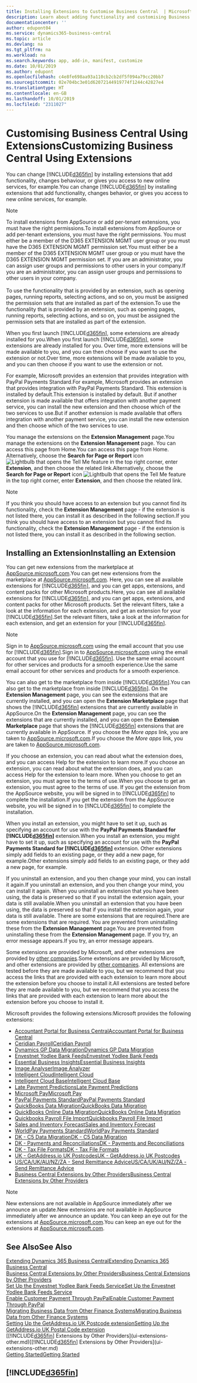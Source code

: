 ```yaml
---
title: Installing Extensions to Customise Business Central  | Microsoft Docs
description: Learn about adding functionality and customising Business Central  by installing extensions.
documentationcenter: ''
author: edupont04
ms.service: dynamics365-business-central
ms.topic: article
ms.devlang: na
ms.tgt_pltfrm: na
ms.workload: na
ms.search.keywords: app, add-in, manifest, customize
ms.date: 10/01/2019
ms.author: edupont
ms.openlocfilehash: c4e8fe698aa93a110cb2cb2df5f094a79cc20bb7
ms.sourcegitcommit: 02e704bc3e01d62072144919774f1244c42827e4
ms.translationtype: HT
ms.contentlocale: en-GB
ms.lasthandoff: 10/01/2019
ms.locfileid: "2311027"
---
```

# <a name="customizing-business-central-using-extensions"></a><span data-ttu-id="a1309-103">Customising Business Central Using Extensions</span><span class="sxs-lookup"><span data-stu-id="a1309-103">Customizing Business Central Using Extensions</span></span>
<span data-ttu-id="a1309-104">You can change [!INCLUDE[d365fin](includes/d365fin_md.md)] by installing extensions that add functionality, changes behaviour, or gives you access to new online services, for example.</span><span class="sxs-lookup"><span data-stu-id="a1309-104">You can change [!INCLUDE[d365fin](includes/d365fin_md.md)] by installing extensions that add functionality, changes behavior, or gives you access to new online services, for example.</span></span>

> [!NOTE]
> <span data-ttu-id="a1309-105">To install extensions from AppSource or add per-tenant extensions, you must have the right permissions.</span><span class="sxs-lookup"><span data-stu-id="a1309-105">To install extensions from AppSource or add per-tenant extensions, you must have the right permissions.</span></span> <span data-ttu-id="a1309-106">You must either be a member of the D365 EXTENSION MGMT user group or you must have the D365 EXTENSION MGMT permission set.</span><span class="sxs-lookup"><span data-stu-id="a1309-106">You must either be a member of the D365 EXTENSION MGMT user group or you must have the D365 EXTENSION MGMT permission set.</span></span> <span data-ttu-id="a1309-107">If you are an administrator, you can assign user groups and permissions to other users in your company.</span><span class="sxs-lookup"><span data-stu-id="a1309-107">If you are an administrator, you can assign user groups and permissions to other users in your company.</span></span><br /><br />
<span data-ttu-id="a1309-108">To use the functionality that is provided by an extension, such as opening pages, running reports, selecting actions, and so on, you must be assigned the permission sets that are installed as part of the extension.</span><span class="sxs-lookup"><span data-stu-id="a1309-108">To use the functionality that is provided by an extension, such as opening pages, running reports, selecting actions, and so on, you must be assigned the permission sets that are installed as part of the extension.</span></span>

<span data-ttu-id="a1309-109">When you first launch [!INCLUDE[d365fin](includes/d365fin_md.md)], some extensions are already installed for you.</span><span class="sxs-lookup"><span data-stu-id="a1309-109">When you first launch [!INCLUDE[d365fin](includes/d365fin_md.md)], some extensions are already installed for you.</span></span> <span data-ttu-id="a1309-110">Over time, more extensions will be made available to you, and you can then choose if you want to use the extension or not.</span><span class="sxs-lookup"><span data-stu-id="a1309-110">Over time, more extensions will be made available to you, and you can then choose if you want to use the extension or not.</span></span>

<span data-ttu-id="a1309-111">For example, Microsoft provides an extension that provides integration with PayPal Payments Standard.</span><span class="sxs-lookup"><span data-stu-id="a1309-111">For example, Microsoft provides an extension that provides integration with PayPal Payments Standard.</span></span> <span data-ttu-id="a1309-112">This extension is installed by default.</span><span class="sxs-lookup"><span data-stu-id="a1309-112">This extension is installed by default.</span></span>
<span data-ttu-id="a1309-113">But if another extension is made available that offers integration with another payment service, you can install the new extension and then choose which of the two services to use.</span><span class="sxs-lookup"><span data-stu-id="a1309-113">But if another extension is made available that offers integration with another payment service, you can install the new extension and then choose which of the two services to use.</span></span>  

<span data-ttu-id="a1309-114">You manage the extensions on the **Extension Management** page.</span><span class="sxs-lookup"><span data-stu-id="a1309-114">You manage the extensions on the **Extension Management** page.</span></span> <span data-ttu-id="a1309-115">You can access this page from Home.</span><span class="sxs-lookup"><span data-stu-id="a1309-115">You can access this page from Home.</span></span> <span data-ttu-id="a1309-116">Alternatively, choose the **Search for Page or Report** icon ![Lightbulb that opens the Tell Me feature](media/ui-search/search_small.png "Tell me what you want to do") in the top right corner, enter **Extension**, and then choose the related link.</span><span class="sxs-lookup"><span data-stu-id="a1309-116">Alternatively, choose the **Search for Page or Report** icon ![Lightbulb that opens the Tell Me feature](media/ui-search/search_small.png "Tell me what you want to do") in the top right corner, enter **Extension**, and then choose the related link.</span></span>  

> [!NOTE]  
>   <span data-ttu-id="a1309-117">If you think you should have access to an extension but you cannot find its functionality, check the **Extension Management** page - if the extension is not listed there, you can install it as described in the following section.</span><span class="sxs-lookup"><span data-stu-id="a1309-117">If you think you should have access to an extension but you cannot find its functionality, check the **Extension Management** page - if the extension is not listed there, you can install it as described in the following section.</span></span>  

## <a name="installing-an-extension"></a><span data-ttu-id="a1309-118">Installing an Extension</span><span class="sxs-lookup"><span data-stu-id="a1309-118">Installing an Extension</span></span>
<span data-ttu-id="a1309-119">You can get new extensions from the marketplace at [AppSource.microsoft.com](https://appsource.microsoft.com/en-us/marketplace/apps?src=dynamics365website&product=dynamics-365-business-central).</span><span class="sxs-lookup"><span data-stu-id="a1309-119">You can get new extensions from the marketplace at [AppSource.microsoft.com](https://appsource.microsoft.com/en-us/marketplace/apps?src=dynamics365website&product=dynamics-365-business-central).</span></span> <span data-ttu-id="a1309-120">Here, you can see all available extensions for [!INCLUDE[d365fin](includes/d365fin_md.md)], and you can get apps, extensions, and content packs for other Microsoft products.</span><span class="sxs-lookup"><span data-stu-id="a1309-120">Here, you can see all available extensions for [!INCLUDE[d365fin](includes/d365fin_md.md)], and you can get apps, extensions, and content packs for other Microsoft products.</span></span> <span data-ttu-id="a1309-121">Set the relevant filters, take a look at the information for each extension, and get an extension for your [!INCLUDE[d365fin](includes/d365fin_md.md)].</span><span class="sxs-lookup"><span data-stu-id="a1309-121">Set the relevant filters, take a look at the information for each extension, and get an extension for your [!INCLUDE[d365fin](includes/d365fin_md.md)].</span></span>  
> [!NOTE]  
>   <span data-ttu-id="a1309-122">Sign in to [AppSource.microsoft.com](https://appsource.microsoft.com/) using the email account that you use for [!INCLUDE[d365fin](includes/d365fin_md.md)].</span><span class="sxs-lookup"><span data-stu-id="a1309-122">Sign in to [AppSource.microsoft.com](https://appsource.microsoft.com/) using the email account that you use for [!INCLUDE[d365fin](includes/d365fin_md.md)].</span></span> <span data-ttu-id="a1309-123">Use the same email account for other services and products for a smooth experience.</span><span class="sxs-lookup"><span data-stu-id="a1309-123">Use the same email account for other services and products for a smooth experience.</span></span>  

<span data-ttu-id="a1309-124">You can also get to the marketplace from inside [!INCLUDE[d365fin](includes/d365fin_md.md)].</span><span class="sxs-lookup"><span data-stu-id="a1309-124">You can also get to the marketplace from inside [!INCLUDE[d365fin](includes/d365fin_md.md)].</span></span> <span data-ttu-id="a1309-125">On the **Extension Management** page, you can see the extensions that are currently installed, and you can open the **Extension Marketplace** page that shows the [!INCLUDE[d365fin](includes/d365fin_md.md)] extensions that are currently available in AppSource.</span><span class="sxs-lookup"><span data-stu-id="a1309-125">On the **Extension Management** page, you can see the extensions that are currently installed, and you can open the **Extension Marketplace** page that shows the [!INCLUDE[d365fin](includes/d365fin_md.md)] extensions that are currently available in AppSource.</span></span> <span data-ttu-id="a1309-126">If you choose the *More apps* link, you are taken to [AppSource.microsoft.com](https://appsource.microsoft.com/en-us/marketplace/apps?product=dynamics-365%3Bdynamics-365-for-financials&page=1).</span><span class="sxs-lookup"><span data-stu-id="a1309-126">If you choose the *More apps* link, you are taken to [AppSource.microsoft.com](https://appsource.microsoft.com/en-us/marketplace/apps?product=dynamics-365%3Bdynamics-365-for-financials&page=1).</span></span>  

<span data-ttu-id="a1309-127">If you choose an extension, you can read about what the extension does, and you can access Help for the extension to learn more.</span><span class="sxs-lookup"><span data-stu-id="a1309-127">If you choose an extension, you can read about what the extension does, and you can access Help for the extension to learn more.</span></span> <span data-ttu-id="a1309-128">When you choose to get an extension, you must agree to the terms of use.</span><span class="sxs-lookup"><span data-stu-id="a1309-128">When you choose to get an extension, you must agree to the terms of use.</span></span> <span data-ttu-id="a1309-129">If you get the extension from the AppSource website, you will be signed in to [!INCLUDE[d365fin](includes/d365fin_md.md)] to complete the installation.</span><span class="sxs-lookup"><span data-stu-id="a1309-129">If you get the extension from the AppSource website, you will be signed in to [!INCLUDE[d365fin](includes/d365fin_md.md)] to complete the installation.</span></span>  

<span data-ttu-id="a1309-130">When you install an extension, you might have to set it up, such as specifying an account for use with the **PayPal Payments Standard for [!INCLUDE[d365fin](includes/d365fin_md.md)]** extension.</span><span class="sxs-lookup"><span data-stu-id="a1309-130">When you install an extension, you might have to set it up, such as specifying an account for use with the **PayPal Payments Standard for [!INCLUDE[d365fin](includes/d365fin_md.md)]** extension.</span></span>
<span data-ttu-id="a1309-131">Other extensions simply add fields to an existing page, or they add a new page, for example.</span><span class="sxs-lookup"><span data-stu-id="a1309-131">Other extensions simply add fields to an existing page, or they add a new page, for example.</span></span>   

<span data-ttu-id="a1309-132">If you uninstall an extension, and you then change your mind, you can install it again.</span><span class="sxs-lookup"><span data-stu-id="a1309-132">If you uninstall an extension, and you then change your mind, you can install it again.</span></span> <span data-ttu-id="a1309-133">When you uninstall an extension that you have been using, the data is preserved so that if you install the extension again, your data is still available.</span><span class="sxs-lookup"><span data-stu-id="a1309-133">When you uninstall an extension that you have been using, the data is preserved so that if you install the extension again, your data is still available.</span></span> <span data-ttu-id="a1309-134">There are some extensions that are required.</span><span class="sxs-lookup"><span data-stu-id="a1309-134">There are some extensions that are required.</span></span> <span data-ttu-id="a1309-135">You are prevented from uninstalling these from the **Extension Management** page.</span><span class="sxs-lookup"><span data-stu-id="a1309-135">You are prevented from uninstalling these from the **Extension Management** page.</span></span> <span data-ttu-id="a1309-136">If you try, an error message appears.</span><span class="sxs-lookup"><span data-stu-id="a1309-136">If you try, an error message appears.</span></span>  

<span data-ttu-id="a1309-137">Some extensions are provided by Microsoft, and other extensions are provided by [other companies](ui-extensions-other.md).</span><span class="sxs-lookup"><span data-stu-id="a1309-137">Some extensions are provided by Microsoft, and other extensions are provided by [other companies](ui-extensions-other.md).</span></span> <span data-ttu-id="a1309-138">All extensions are tested before they are made available to you, but we recommend that you access the links that are provided with each extension to learn more about the extension before you choose to install it.</span><span class="sxs-lookup"><span data-stu-id="a1309-138">All extensions are tested before they are made available to you, but we recommend that you access the links that are provided with each extension to learn more about the extension before you choose to install it.</span></span>  

<span data-ttu-id="a1309-139">Microsoft provides the following extensions:</span><span class="sxs-lookup"><span data-stu-id="a1309-139">Microsoft provides the following extensions:</span></span>  

* [<span data-ttu-id="a1309-140">Accountant Portal for Business Central</span><span class="sxs-lookup"><span data-stu-id="a1309-140">Accountant Portal for Business Central</span></span>](ui-extensions-accountant-portal.md)
* [<span data-ttu-id="a1309-141">Ceridian Payroll</span><span class="sxs-lookup"><span data-stu-id="a1309-141">Ceridian Payroll</span></span>](ui-extensions-ceridian-payroll.md)
* [<span data-ttu-id="a1309-142">Dynamics GP Data Migration</span><span class="sxs-lookup"><span data-stu-id="a1309-142">Dynamics GP Data Migration</span></span>](ui-extensions-dynamicsgp-data-migration.md)
* [<span data-ttu-id="a1309-143">Envestnet Yodlee Bank Feeds</span><span class="sxs-lookup"><span data-stu-id="a1309-143">Envestnet Yodlee Bank Feeds</span></span>](ui-extensions-yodlee-bank-feeds.md)
* [<span data-ttu-id="a1309-144">Essential Business Insights</span><span class="sxs-lookup"><span data-stu-id="a1309-144">Essential Business Insights</span></span>](ui-extensions-essential-business-insights.md)
* [<span data-ttu-id="a1309-145">Image Analyser</span><span class="sxs-lookup"><span data-stu-id="a1309-145">Image Analyzer</span></span>](ui-extensions-image-analyzer.md)
* [<span data-ttu-id="a1309-146">Intelligent Cloud</span><span class="sxs-lookup"><span data-stu-id="a1309-146">Intelligent Cloud</span></span>](ui-extensions-data-replication.md)
* [<span data-ttu-id="a1309-147">Intelligent Cloud Base</span><span class="sxs-lookup"><span data-stu-id="a1309-147">Intelligent Cloud Base</span></span>](ui-extensions-intelligent-cloud.md)
* [<span data-ttu-id="a1309-148">Late Payment Predictions</span><span class="sxs-lookup"><span data-stu-id="a1309-148">Late Payment Predictions</span></span>](ui-extensions-late-payment-prediction.md)
* [<span data-ttu-id="a1309-149">Microsoft Pay</span><span class="sxs-lookup"><span data-stu-id="a1309-149">Microsoft Pay</span></span>](ui-extensions-microsoft-pay-payments.md)
* [<span data-ttu-id="a1309-150">PayPal Payments Standard</span><span class="sxs-lookup"><span data-stu-id="a1309-150">PayPal Payments Standard</span></span>](ui-extensions-paypal-payments-standard.md)
* [<span data-ttu-id="a1309-151">QuickBooks Data Migration</span><span class="sxs-lookup"><span data-stu-id="a1309-151">QuickBooks Data Migration</span></span>](ui-extensions-quickbooks-data-migration.md)
* [<span data-ttu-id="a1309-152">QuickBooks Online Data Migration</span><span class="sxs-lookup"><span data-stu-id="a1309-152">QuickBooks Online Data Migration</span></span>](ui-extensions-quickbooks-online-data-migration.md)
* [<span data-ttu-id="a1309-153">Quickbooks Payroll File Import</span><span class="sxs-lookup"><span data-stu-id="a1309-153">Quickbooks Payroll File Import</span></span>](ui-extensions-quickbooks-payroll.md)
* [<span data-ttu-id="a1309-154">Sales and Inventory Forecast</span><span class="sxs-lookup"><span data-stu-id="a1309-154">Sales and Inventory Forecast</span></span>](ui-extensions-sales-forecast.md)
* [<span data-ttu-id="a1309-155">WorldPay Payments Standard</span><span class="sxs-lookup"><span data-stu-id="a1309-155">WorldPay Payments Standard</span></span>](ui-extensions-worldpay-payments-standard.md)
* [<span data-ttu-id="a1309-156">DK - C5 Data Migration</span><span class="sxs-lookup"><span data-stu-id="a1309-156">DK - C5 Data Migration</span></span>](ui-extensions-c5-data-migration.md)
* [<span data-ttu-id="a1309-157">DK - Payments and Reconciliations</span><span class="sxs-lookup"><span data-stu-id="a1309-157">DK - Payments and Reconciliations</span></span>](ui-extensions-payments-reconciliation-formats-dk.md)
* [<span data-ttu-id="a1309-158">DK - Tax File Formats</span><span class="sxs-lookup"><span data-stu-id="a1309-158">DK - Tax File Formats</span></span>](ui-extensions-tax-file-formats-dk.md)
* [<span data-ttu-id="a1309-159">UK - GetAddress.io UK Postcodes</span><span class="sxs-lookup"><span data-stu-id="a1309-159">UK - GetAddress.io UK Postcodes</span></span>](ui-extensions-getaddressio.md)
* [<span data-ttu-id="a1309-160">US/CA/UK/AU/NZ/ZA - Send Remittance Advice</span><span class="sxs-lookup"><span data-stu-id="a1309-160">US/CA/UK/AU/NZ/ZA - Send Remittance Advice</span></span>](ui-extensions-send-remittance-advice.md)
* [<span data-ttu-id="a1309-161">Business Central Extensions by Other Providers</span><span class="sxs-lookup"><span data-stu-id="a1309-161">Business Central Extensions by Other Providers</span></span>](ui-extensions-other.md)

> [!NOTE]  
>  <span data-ttu-id="a1309-162">New extensions are not available in AppSource immediately after we announce an update.</span><span class="sxs-lookup"><span data-stu-id="a1309-162">New extensions are not available in AppSource immediately after we announce an update.</span></span> <span data-ttu-id="a1309-163">You can keep an eye out for the extensions at [AppSource.microsoft.com](https://appsource.microsoft.com/en-us/marketplace/apps?product=dynamics-365%3Bdynamics-365-for-financials&page=1).</span><span class="sxs-lookup"><span data-stu-id="a1309-163">You can keep an eye out for the extensions at [AppSource.microsoft.com](https://appsource.microsoft.com/en-us/marketplace/apps?product=dynamics-365%3Bdynamics-365-for-financials&page=1).</span></span>

## <a name="see-also"></a><span data-ttu-id="a1309-164">See Also</span><span class="sxs-lookup"><span data-stu-id="a1309-164">See Also</span></span>
[<span data-ttu-id="a1309-165">Extending Dynamics 365 Business Central</span><span class="sxs-lookup"><span data-stu-id="a1309-165">Extending Dynamics 365 Business Central</span></span>](about-develop-extensions.md)  
[<span data-ttu-id="a1309-166">Business Central Extensions by Other Providers</span><span class="sxs-lookup"><span data-stu-id="a1309-166">Business Central Extensions by Other Providers</span></span>](ui-extensions-other.md)  
[<span data-ttu-id="a1309-167">Set Up the Envestnet Yodlee Bank Feeds Service</span><span class="sxs-lookup"><span data-stu-id="a1309-167">Set Up the Envestnet Yodlee Bank Feeds Service</span></span>](bank-how-setup-bank-statement-service.md)  
[<span data-ttu-id="a1309-168">Enable Customer Payment Through PayPal</span><span class="sxs-lookup"><span data-stu-id="a1309-168">Enable Customer Payment Through PayPal</span></span>](sales-how-enable-payment-service-extensions.md)  
[<span data-ttu-id="a1309-169">Migrating Business Data from Other Finance Systems</span><span class="sxs-lookup"><span data-stu-id="a1309-169">Migrating Business Data from Other Finance Systems</span></span>](across-import-data-configuration-packages.md)  
[<span data-ttu-id="a1309-170">Setting Up the GetAddress.io UK Postcode extension</span><span class="sxs-lookup"><span data-stu-id="a1309-170">Setting Up the GetAddress.io UK Postal Code extension</span></span>](LocalFunctionality/UnitedKingdom/uk-setup-postal-code-service.md)  
<span data-ttu-id="a1309-171">[[!INCLUDE[d365fin](includes/d365fin_md.md)] Extensions by Other Providers](ui-extensions-other.md)</span><span class="sxs-lookup"><span data-stu-id="a1309-171">[[!INCLUDE[d365fin](includes/d365fin_md.md)] Extensions by Other Providers](ui-extensions-other.md)</span></span>  
[<span data-ttu-id="a1309-172">Getting Started</span><span class="sxs-lookup"><span data-stu-id="a1309-172">Getting Started</span></span>](product-get-started.md)  

## [!INCLUDE[d365fin](includes/free_trial_md.md)]  
